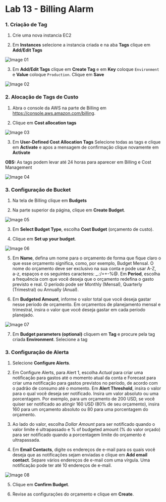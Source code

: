 # Lab 13 - Billing Alarm

### 1. Criação de Tag

1. Crie uma nova instancia EC2

2. Em **Instances** selecione a instancia criada e na aba **Tags** clique em **Add/Edit Tags**

![Image 01](https://d1b7vbmva6nnec.cloudfront.net/lab13/lab-13-billing-01.png)

3. Em **Add/Edit Tags** clique em **Create Tag** e em **Key** coloque ``Environment`` e **Value** coloque ``Production``. 
Clique em **Save**

![Image 02](https://d1b7vbmva6nnec.cloudfront.net/lab13/lab-13-billing-02.png)

### 2. Alocação de Tags de Custo

1. Abra o console da AWS na parte de Billing em https://console.aws.amazon.com/billing.

2. Clique em **Cost allocation tags**

![Image 03](https://d1b7vbmva6nnec.cloudfront.net/lab13/lab-13-billing-03.png)

3. Em **User-Defined Cost Allocation Tags** Selecione todas as tags e clique em **Activate** e apos a mensagem de confirmação clique novamente em **Activate**

**OBS:** As tags podem levar até 24 horas para aparecer em Billing e Cost Management 

![Image 04](https://d1b7vbmva6nnec.cloudfront.net/lab13/lab-13-billing-04.png)

### 3. Configuração de Bucket

1. Na tela de Billing clique em **Budgets**

2. Na parte superior da página, clique em **Create Budget**.

![Image 05](https://d1b7vbmva6nnec.cloudfront.net/lab13/lab-13-billing-05.png)

3. Em **Select Budget Type**, escolha **Cost Budget** (orçamento de custo).

4. Clique em **Set up your budget**.

![Image 06](https://d1b7vbmva6nnec.cloudfront.net/lab13/lab-13-billing-06.png)

5. Em **Name**, defina um nome para o orçamento de forma que fique claro o que esse orçamento significa, como, por exemplo, Budget Mensal. O nome do orçamento deve ser exclusivo na sua conta e pode usar A-Z, a-z, espaços e os seguintes caracteres: _.:/=+-%@. Em **Period**, escolha a frequência com que você deseja que o orçamento redefina o gasto previsto e real. O período pode ser Monthly (Mensal), Quarterly (Trimestral) ou Annually (Anual). 


6. Em **Budgeted Amount**, informe o valor total que você deseja gastar nesse período de orçamento. Em orçamentos de planejamento mensal e trimestral, insira o valor que você deseja gastar em cada período planejado.

![Image 07](https://d1b7vbmva6nnec.cloudfront.net/lab13/lab-13-billing-07.png)

7. Em **Budget parameters (optional)** cliquem em **Tag** e procure pela tag criada **Environment**. Selecione a tag

### 3. Configuração de Alerta
 
1. Selecione **Configure Alerts**.

2. Em Configure Alerts, para Alert 1, escolha *Actual* para criar uma notificação para gastos até o momento atual da conta e Forecast para criar uma notificação para gastos previstos no período, de acordo com o padrão de consumo até o momento. Em **Alert Threshold**, insira o valor para o qual você deseja ser notificado. Insira um valor absoluto ou uma porcentagem. Por exemplo, para um orçamento de 200 USD, se você quiser ser notificado ao atingir 160 USD (80% de seu orçamento), insira 160 para um orçamento absoluto ou 80 para uma porcentagem do orçamento.


3. Ao lado do valor, escolha *Dollar Amount* para ser notificado quando o valor limite é ultrapassado e % of budgeted amount (% do valor orçado) para ser notificado quando a porcentagem limite do orçamento é ultrapassada.


4. Em **Email Contacts**, digite os endereços de e-mail para os quais você deseja que as notificações sejam enviadas e clique em **Add email contact**. Separe vários endereços de e-mail com uma vírgula. Uma notificação pode ter até 10 endereços de e-mail.

![Image 08](https://d1b7vbmva6nnec.cloudfront.net/lab13/lab-13-billing-08.png)


5. Clique em **Confirm Budget**.

6. Revise as configurações do orçamento e clique em **Create**.